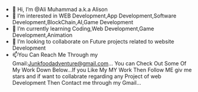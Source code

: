 - 👋 Hi, I’m @Ali Muhammad a.k.a Alison
- 👀 I’m interested in WEB Development,App Development,Software Development,BlockChain,AI,Game Development
- 🌱 I’m currently learning Coding,Web Development,Game Development,Animation
- 💞️ I’m looking to collaborate on Future projects related to website Development
- 📫You Can Reach Me Through my Gmail:Junkfoodadventure@gmail.com...
You can Check Out Some Of My Work Down Below...If you Like My MY Work Then  Follow ME giv me stars and if want to collabrate regarding any Project of web Development
Then Contact me through my Gmail...

<!---
Ali22990webkn/Ali22990webkn is a ✨ special ✨ repository because its `README.md` (this file) appears on your GitHub profile.
You can click the Preview link to take a look at your changes.
--->
